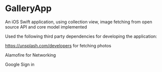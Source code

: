 # GalleryApp
An iOS Swift application, using collection view, image fetching from open source API and core model implemented


Used the following third party dependencies for developing the application:

https://unsplash.com/developers for fetching photos

Alamofire for Networking

Google Sign in

